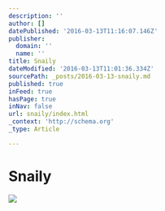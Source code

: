 ```yaml
---
description: ''
author: []
datePublished: '2016-03-13T11:16:07.146Z'
publisher:
  domain: ''
  name: ''
title: Snaily
dateModified: '2016-03-13T11:01:36.334Z'
sourcePath: _posts/2016-03-13-snaily.md
published: true
inFeed: true
hasPage: true
inNav: false
url: snaily/index.html
_context: 'http://schema.org'
_type: Article

---
```

# Snaily
![](https://the-grid-user-content.s3-us-west-2.amazonaws.com/6a84a166-5c15-4951-811f-4c84f4775479.png)